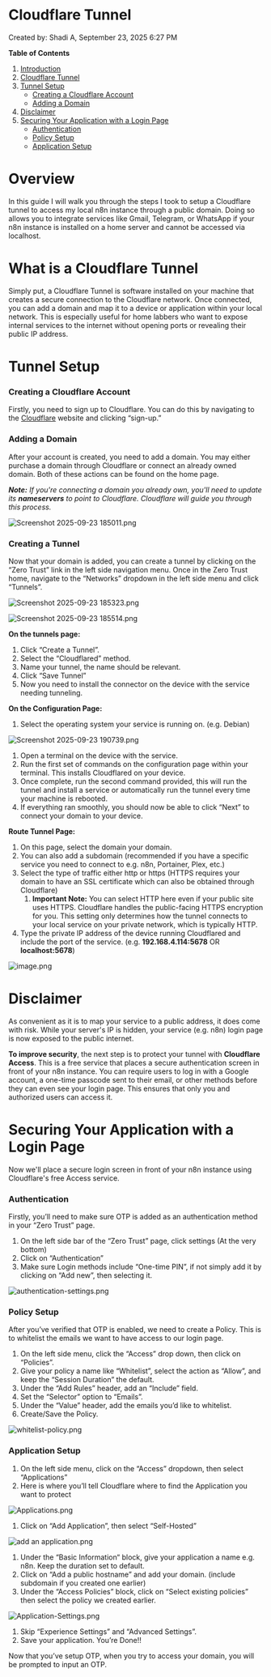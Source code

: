 # Cloudflare Tunnel

Created by: Shadi A, September 23, 2025 6:27 PM

**Table of Contents**
1. [Introduction](#Overview)
2. [Cloudflare Tunnel](#What-is-a-Cloudflare-Tunnel)
3. [Tunnel Setup](#Tunnel-Setup)
   - [Creating a Cloudflare Account](#Creating-a-Cloudflare-Account)
   - [Adding a Domain](#Adding-a-Domain)
4. [Disclaimer](#Disclaimer)
5. [Securing Your Application with a Login Page](#Securing-Your-Application-with-a-Login-Page)
   - [Authentication](#Authentication)
   - [Policy Setup](#Policy-Setup)
   - [Application Setup](#Application-Setup)

# Overview

In this guide I will walk you through the steps I took to setup a Cloudflare tunnel to access my local n8n instance through a public domain. Doing so allows you to integrate services like Gmail, Telegram, or WhatsApp if your n8n instance is installed on a home server and cannot be accessed via localhost.

# What is a Cloudflare Tunnel

Simply put, a Cloudflare Tunnel is software installed on your machine that creates a secure connection to the Cloudflare network. Once connected, you can add a domain and map it to a device or application within your local network. This is especially useful for home labbers who want to expose internal services to the internet without opening ports or revealing their public IP address.

# Tunnel Setup

### Creating a Cloudflare Account

Firstly, you need to sign up to Cloudflare. You can do this by navigating to the [Cloudflare](https://dash.cloudflare.com/) website and clicking “sign-up.”

### Adding a Domain

After your account is created, you need to add a domain. You may either purchase a domain through Cloudflare or connect an already owned domain. Both of these actions can be found on the home page. 

***Note:**
If you're connecting a domain you already own, you'll need to update its **nameservers** to point to Cloudflare. Cloudflare will guide you through this process.*

![Screenshot 2025-09-23 185011.png](Screenshot_2025-09-23_185011.png)

### Creating a Tunnel

Now that your domain is added, you can create a tunnel by clicking on the “Zero Trust” link in the left side navigation menu. Once in the Zero Trust home, navigate to the “Networks” dropdown in the left side menu and click “Tunnels”.

![Screenshot 2025-09-23 185323.png](Screenshot_2025-09-23_185323.png)

![Screenshot 2025-09-23 185514.png](Screenshot_2025-09-23_185514.png)

**On the tunnels page:**

1. Click “Create a Tunnel”.
2. Select the “Cloudflared” method.
3. Name your tunnel, the name should be relevant.
4. Click “Save Tunnel”
5. Now you need to install the connector on the device with the service needing tunneling.

**On the Configuration Page:**

1. Select the operating system your service is running on. (e.g. Debian)

![Screenshot 2025-09-23 190739.png](Screenshot_2025-09-23_190739.png)

1. Open a terminal on the device with the service.
2. Run the first set of commands on the configuration page within your terminal. This installs Cloudflared on your device.
3. Once complete, run the second command provided, this will run the tunnel and install a service or automatically run the tunnel every time your machine is rebooted.
4. If everything ran smoothly, you should now be able to click “Next” to connect your domain to your device.

**Route Tunnel Page:**

1. On this page, select the domain your domain.
2. You can also add a subdomain (recommended if you have a specific service you need to connect to e.g. n8n, Portainer, Plex, etc.)
3. Select the type of traffic either http or https (HTTPS requires your domain to have an SSL certificate which can also be obtained through Cloudflare)
    1. **Important Note:** You can select HTTP here even if your public site uses HTTPS. Cloudflare handles the public-facing HTTPS encryption for you. This setting only determines how the tunnel connects to your local service on your private network, which is typically HTTP.
4. Type the private IP address of the device running Cloudflared and include the port of the service. (e.g. **192.168.4.114:5678** OR **localhost:5678**)

![image.png](image.png)

# Disclaimer

As convenient as it is to map your service to a public address, it does come with risk. While your server's IP is hidden, your service (e.g. n8n) login page is now exposed to the public internet.

**To improve security**, the next step is to protect your tunnel with **Cloudflare Access**. This is a free service that places a secure authentication screen in front of your n8n instance. You can require users to log in with a Google account, a one-time passcode sent to their email, or other methods before they can even see your login page. This ensures that only you and authorized users can access it.

# Securing Your Application with a Login Page

Now we'll place a secure login screen in front of your n8n instance using Cloudflare's free Access service.

### Authentication

Firstly, you’ll need to make sure OTP is added as an authentication method in your “Zero Trust” page.

1. On the left side bar of the “Zero Trust” page, click settings (At the very bottom)
2. Click on “Authentication”
3. Make sure Login methods include “One-time PIN”, if not simply add it by clicking on “Add new”, then selecting it.

![authentication-settings.png](authentication-settings.png)

### Policy Setup

After you’ve verified that OTP is enabled, we need to create a Policy. This is to whitelist the emails we want to have access to our login page.

1. On the left side menu, click the “Access” drop down, then click on “Policies”.
2. Give your policy a name like “Whitelist”, select the action as “Allow”, and keep the “Session Duration” the default.
3. Under the “Add Rules” header, add an “Include” field.
4. Set the “Selector” option to “Emails”.
5. Under the “Value” header, add the emails you’d like to whitelist.
6. Create/Save the Policy.

![whitelist-policy.png](whitelist-policy.png)

### Application Setup

1. On the left side menu, click on the “Access” dropdown, then select “Applications”
2. Here is where you’ll tell Cloudflare where to find the Application you want to protect

![Applications.png](Applications.png)

1. Click on “Add Application”, then select “Self-Hosted”

![add an application.png](add_an_application.png)

1. Under the “Basic Information“ block, give your application a name e.g. n8n. Keep the duration set to default.
2. Click on “Add a public hostname” and add your domain. (include subdomain if you created one earlier)
3. Under the “Access Policies” block, click on “Select existing policies” then select the policy we created earlier.

![Application-Settings.png](Application-Settings.png)

1. Skip “Experience Settings” and “Advanced Settings”.
2. Save your application. You’re Done!!

Now that you’ve setup OTP, when you try to access your domain, you will be prompted to input an OTP.
